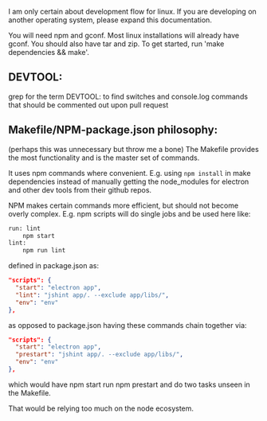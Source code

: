 I am only certain about development flow for linux. If you are developing on
another operating system, please expand this documentation.

You will need npm and gconf. Most linux installations will already have gconf.
You should also have tar and zip. To get started, run 'make dependencies && make'.

## DEVTOOL:

grep for the term DEVTOOL: to find switches and console.log commands that
should be commented out upon pull request

## Makefile/NPM-package.json philosophy:
(perhaps this was unnecessary but throw me a bone)
The Makefile provides the most functionality and is the master set of commands.

It uses npm commands where convenient. E.g. using `npm install` in make
dependencies instead of manually getting the node_modules for electron and
other dev tools from their github repos.

NPM makes certain commands more efficient, but should not become overly
complex. E.g. npm scripts will do single jobs and be used here like:
```mf
run: lint
	npm start
lint:
	npm run lint
```
defined in package.json as:
```json
"scripts": {
  "start": "electron app",
  "lint": "jshint app/. --exclude app/libs/",
  "env": "env"
},
```
as opposed to package.json having these commands chain together via:
```json
"scripts": {
  "start": "electron app",
  "prestart": "jshint app/. --exclude app/libs/",
  "env": "env"
},
```
which would have npm start run npm prestart and do two tasks unseen in the
Makefile.

That would be relying too much on the node ecosystem.
